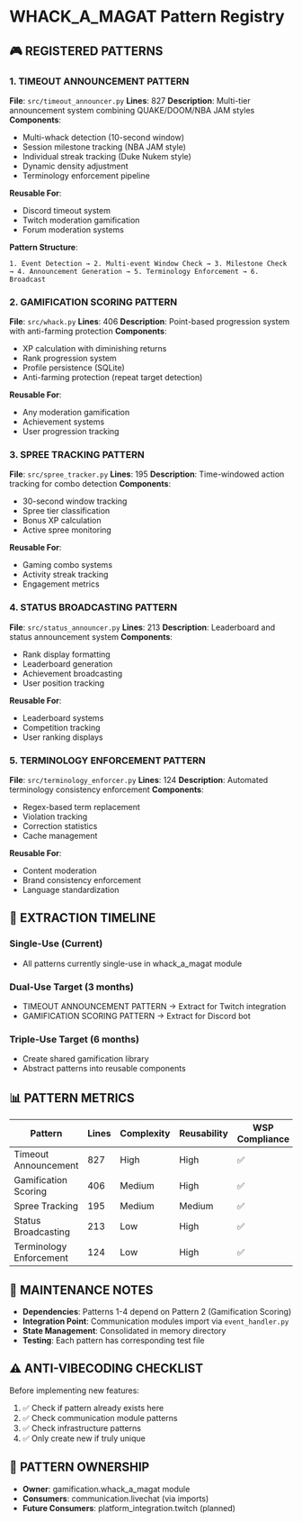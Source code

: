 # WHACK_A_MAGAT Pattern Registry
<!-- WSP 17 Compliant: Pattern documentation for reusability -->
<!-- Last Updated: 2025-08-28 -->

## 🎮 REGISTERED PATTERNS

### 1. TIMEOUT ANNOUNCEMENT PATTERN
**File**: `src/timeout_announcer.py`
**Lines**: 827
**Description**: Multi-tier announcement system combining QUAKE/DOOM/NBA JAM styles
**Components**:
- Multi-whack detection (10-second window)
- Session milestone tracking (NBA JAM style)
- Individual streak tracking (Duke Nukem style)
- Dynamic density adjustment
- Terminology enforcement pipeline

**Reusable For**:
- Discord timeout system
- Twitch moderation gamification
- Forum moderation systems

**Pattern Structure**:
```
1. Event Detection → 2. Multi-event Window Check → 3. Milestone Check 
→ 4. Announcement Generation → 5. Terminology Enforcement → 6. Broadcast
```

### 2. GAMIFICATION SCORING PATTERN
**File**: `src/whack.py`
**Lines**: 406
**Description**: Point-based progression system with anti-farming protection
**Components**:
- XP calculation with diminishing returns
- Rank progression system
- Profile persistence (SQLite)
- Anti-farming protection (repeat target detection)

**Reusable For**:
- Any moderation gamification
- Achievement systems
- User progression tracking

### 3. SPREE TRACKING PATTERN
**File**: `src/spree_tracker.py`
**Lines**: 195
**Description**: Time-windowed action tracking for combo detection
**Components**:
- 30-second window tracking
- Spree tier classification
- Bonus XP calculation
- Active spree monitoring

**Reusable For**:
- Gaming combo systems
- Activity streak tracking
- Engagement metrics

### 4. STATUS BROADCASTING PATTERN
**File**: `src/status_announcer.py`
**Lines**: 213
**Description**: Leaderboard and status announcement system
**Components**:
- Rank display formatting
- Leaderboard generation
- Achievement broadcasting
- User position tracking

**Reusable For**:
- Leaderboard systems
- Competition tracking
- User ranking displays

### 5. TERMINOLOGY ENFORCEMENT PATTERN
**File**: `src/terminology_enforcer.py`
**Lines**: 124
**Description**: Automated terminology consistency enforcement
**Components**:
- Regex-based term replacement
- Violation tracking
- Correction statistics
- Cache management

**Reusable For**:
- Content moderation
- Brand consistency enforcement
- Language standardization

## 🚀 EXTRACTION TIMELINE

### Single-Use (Current)
- All patterns currently single-use in whack_a_magat module

### Dual-Use Target (3 months)
- TIMEOUT ANNOUNCEMENT PATTERN → Extract for Twitch integration
- GAMIFICATION SCORING PATTERN → Extract for Discord bot

### Triple-Use Target (6 months)
- Create shared gamification library
- Abstract patterns into reusable components

## 📊 PATTERN METRICS

| Pattern | Lines | Complexity | Reusability | WSP Compliance |
|---------|-------|------------|--------------|----------------|
| Timeout Announcement | 827 | High | High | ✅ |
| Gamification Scoring | 406 | Medium | High | ✅ |
| Spree Tracking | 195 | Medium | Medium | ✅ |
| Status Broadcasting | 213 | Low | High | ✅ |
| Terminology Enforcement | 124 | Low | High | ✅ |

## 🔧 MAINTENANCE NOTES

- **Dependencies**: Patterns 1-4 depend on Pattern 2 (Gamification Scoring)
- **Integration Point**: Communication modules import via `event_handler.py`
- **State Management**: Consolidated in memory directory
- **Testing**: Each pattern has corresponding test file

## ⚠️ ANTI-VIBECODING CHECKLIST

Before implementing new features:
1. ✅ Check if pattern already exists here
2. ✅ Check communication module patterns
3. ✅ Check infrastructure patterns
4. ✅ Only create new if truly unique

## 🎯 PATTERN OWNERSHIP

- **Owner**: gamification.whack_a_magat module
- **Consumers**: communication.livechat (via imports)
- **Future Consumers**: platform_integration.twitch (planned)